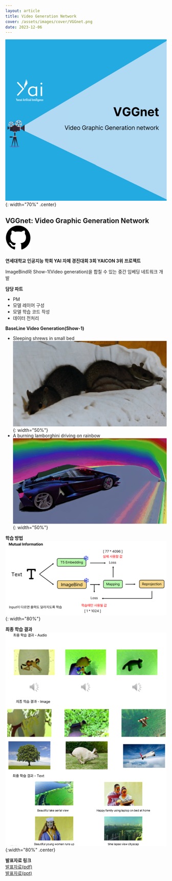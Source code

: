 ```yaml
---
layout: article
title: Video Generation Network
cover: /assets/images/cover/VGGnet.png
date: 2023-12-06
---
```



![](../assets/images/cover/VGGnet.png){: width="70%" .center}

## VGGnet: Video Graphic Generation Network  [<img src="/assets/images/github-40.svg">](https://github.com/Refeat/OpenAI_SKT)

**연세대학교 인공지능 학회 YAI 자체 경진대회 3회 YAICON 3위 프로젝트**

ImageBind와 Show-1(Video generation)을 합칠 수 있는 중간 임베딩 네트워크 개발  

**담당 파트**
* PM
* 모델 레이어 구성
* 모델 학습 코드 작성
* 데이터 전처리

**BaseLine Video Generation(Show-1)**  
* Sleeping shrews in small bed  
![](../assets/images/sleeping_shrews_in_small_bed.gif){: width="50%"}  
* A burning lamborghini driving on rainbow  
![](../assets/images/A_burning_lamborghini_driving_on_rainbow.gif){: width="50%"}

**학습 방법**  
![](../assets/images/Pasted%20image%2020240305210838.png){: width="80%"}  

**최종 학습 결과**  
![](../assets/images/VGGnet-result.png){:width="80%" .center}  

**발표자료 링크**  
[발표자료(pdf)](https://drive.google.com/file/d/1F_7qNc7GcCL2lNpsksOokPhFY4PSlXKQ/view?usp=sharing)  
[발표자료(ppt)](https://docs.google.com/presentation/d/1Va2QYMBIEo_fqTLkXDwFsMzSHS5Gu7cQ/edit?usp=sharing&ouid=100371990929234344560&rtpof=true&sd=true)

